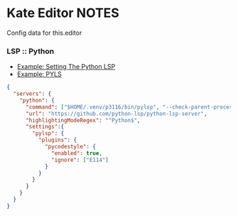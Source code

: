 # Kate Editor NOTES

Config data for this.editor

### LSP :: Python
- [Example: Setting The Python LSP](https://discuss.kde.org/t/setting-the-python-lsp-to-use-pylint-in-kate/2321)
- [Example: PYLS](https://github.com/palantir/python-language-server/issues/229#issuecomment-358689188)
```json
{
  "servers": {
    "python": {
      "command": ["$HOME/.venv/p3116/bin/pylsp", "--check-parent-process"],
      "url": "https://github.com/python-lsp/python-lsp-server",
      "highlightingModeRegex": "^Python$",
      "settings":{
        "pylsp": {
          "plugins": {
            "pycodestyle": {
              "enabled": true,
              "ignore": ["E114"]
            }
          }
        }
      }
    }
  }
}
```
